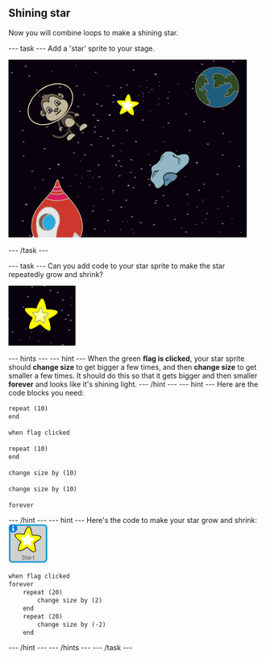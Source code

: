 ## Shining star

Now you will combine loops to make a shining star.

--- task ---
Add a 'star' sprite to your stage.

![Adding a star sprite](images/space-star-sprite.png)

--- /task ---

--- task ---
Can you add code to your star sprite to make the star repeatedly grow and shrink?

![Testing a shining star](images/space-star-test.png)

--- hints ---
--- hint ---
When the green __flag is clicked__, your star sprite should __change size__ to get bigger a few times, and then __change size__ to get smaller a few times. It should do this so that it gets bigger and then smaller __forever__ and looks like it's shining light.
--- /hint ---
--- hint ---
Here are the code blocks you need:

```blocks
repeat (10)
end

when flag clicked

repeat (10)
end

change size by (10)

change size by (10)

forever
```
--- /hint ---
--- hint ---
Here's the code to make your star grow and shrink:
![Star sprite](images/sprite-star.png)
```blocks
when flag clicked
forever
    repeat (20)
        change size by (2)
    end
    repeat (20)
        change size by (-2)
    end

```
--- /hint ---
--- /hints ---
--- /task ---
